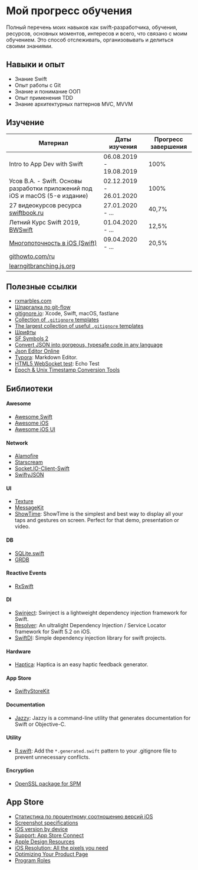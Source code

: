# Мой прогресс обучения

Полный перечень моих навыков как swift-разработчика, обучения, ресурсов, основных моментов, интересов и всего, что связано с моим обучением. Это способ отслеживать, организовывать и делиться своими знаниями.

## Навыки и опыт

* Знание Swift
* Опыт работы с Git
* Знание и понимание ООП
* Опыт применения TDD
* Знание архитектурных паттернов MVC, MVVM

## Изучение

| Материал | Даты изучения | Прогресс завершения |
| --- | --- | --- |
| Intro to App Dev with Swift | 06.08.2019 - 19.08.2019 | 100% |
| Усов В.А. - Swift. Основы разработки приложений под iOS и macOS (5-е издание) | 02.12.2019 - 26.01.2020 | 100% |
| 27 видеокурсов ресурса [swiftbook.ru](https://swiftbook.ru/courses/) | 27.01.2020 - ... | 40,7% |
| Летний Курс Swift 2019, [BWSwift](https://www.youtube.com/playlist?list=PLnlik7Rjo4n0WRU_c2OPPbvn3oVPZN3Ep) | 01.04.2020 - ... | 12,5% |
| [Многопоточность в iOS (Swift)](https://stepik.org/course/3278) | 09.04.2020 - ... | 20,5% |
| [githowto.com/ru](https://githowto.com/ru) | | |
| [learngitbranching.js.org](https://learngitbranching.js.org) | | |

## Полезные ссылки

* [rxmarbles.com](https://rxmarbles.com/)
* [Шпаргалка по git-flow](https://danielkummer.github.io/git-flow-cheatsheet/index.ru_RU.html)
* [gitignore.io](https://www.gitignore.io/): Xcode, Swift, macOS, fastlane
* [Collection of `.gitignore` templates](https://github.com/github/gitignore)
* [The largest collection of useful `.gitignore` templates](https://github.com/toptal/gitignore)
* [Шрифты](https://www.fonts-online.ru/)
* [SF Symbols 2](https://developer.apple.com/sf-symbols/)
* [Convert JSON into gorgeous, typesafe code in any language](https://app.quicktype.io/)
* [Json Editor Online](https://jsoneditoronline.org/)
* [Typora](https://typora.io/): Markdown Editor.
* [HTML5 WebSocket test](https://www.websocket.org/echo.html): Echo Test
* [Epoch & Unix Timestamp Conversion Tools](https://www.epochconverter.com/)

## Библиотеки

#### Awesome

* [Awesome Swift](https://github.com/matteocrippa/awesome-swift)
* [Awesome iOS](https://github.com/vsouza/awesome-ios)
* [Awesome iOS UI](https://github.com/varabeis/awesome-ios-ui)

#### Network

* [Alamofire](https://github.com/Alamofire/Alamofire)
* [Starscream](https://github.com/daltoniam/Starscream)
* [Socket.IO-Client-Swift](https://github.com/socketio/socket.io-client-swift)
* [SwiftyJSON](https://github.com/SwiftyJSON/SwiftyJSON)

#### UI

* [Texture](https://texturegroup.org)
* [MessageKit](https://github.com/MessageKit/MessageKit)
* [ShowTime](https://github.com/KaneCheshire/ShowTime): ShowTime is the simplest and best way to display all your taps and gestures on screen. Perfect for that demo, presentation or video.

#### DB

* [SQLite.swift](https://github.com/stephencelis/SQLite.swift)
* [GRDB](https://github.com/groue/GRDB.swift)

#### Reactive Events

* [RxSwift](https://github.com/ReactiveX/RxSwift)

#### DI

* [Swinject](https://github.com/Swinject/Swinject): Swinject is a lightweight dependency injection framework for Swift.
* [Resolver](https://github.com/hmlongco/Resolver): An ultralight Dependency Injection / Service Locator framework for Swift 5.2 on iOS.
* [SwiftDI](https://github.com/achernoprudov/SwiftDI): Simple dependency injection library for swift projects.

#### Hardware

* [Haptica](https://github.com/efremidze/Haptica): Haptica is an easy haptic feedback generator.

#### App Store

* [SwiftyStoreKit](https://github.com/bizz84/SwiftyStoreKit)

#### Documentation

* [Jazzy](https://github.com/realm/jazzy/): Jazzy is a command-line utility that generates documentation for Swift or Objective-C.

#### Utility

* [R.swift](https://github.com/mac-cain13/R.swift): Add the `*.generated.swift` pattern to your .gitignore file to prevent unnecessary conflicts.

#### Encryption

* [OpenSSL package for SPM](https://github.com/krzyzanowskim/OpenSSL)

## App Store

* [Статистика по процентному соотношению версий iOS](https://developer.apple.com/support/app-store/)
* [Screenshot specifications](https://help.apple.com/app-store-connect/#/devd274dd925)
* [iOS version by device](https://iosref.com/ios)
* [Support: App Store Connect](https://developer.apple.com/support/app-store-connect)
* [Apple Design Resources](https://developer.apple.com/design/resources/)
* [iOS Resolution: All the pixels you need](https://ios-resolution.com/)
* [Optimizing Your Product Page](https://developer.apple.com/app-store/product-page/)
* [Program Roles](https://developer.apple.com/support/roles/)


